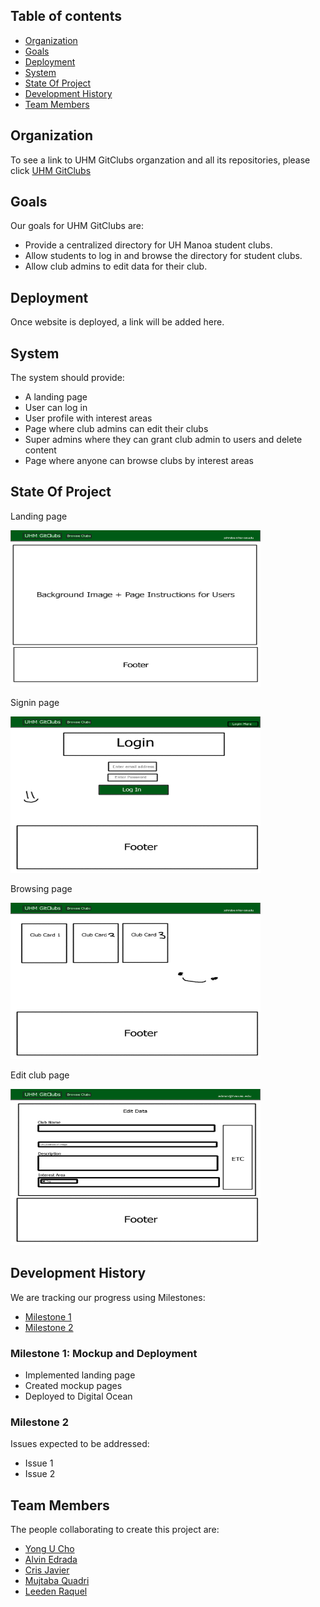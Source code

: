 ## Table of contents

* [Organization](#organization)
* [Goals](#goals)
* [Deployment](#deployment)
* [System](#system)
* [State Of Project](#state-of-project)
* [Development History](#development-history)
* [Team Members](#team-members)

## Organization

To see a link to UHM GitClubs organzation and all its repositories, please click [UHM GitClubs](https://github.com/uhm-gitclubs)

## Goals
Our goals for UHM GitClubs are:

* Provide a centralized directory for UH Manoa student clubs.
* Allow students to log in and browse the directory for student clubs.
* Allow club admins to edit data for their club.

## Deployment

Once website is deployed, a link will be added here.

## System
The system should provide:

* A landing page
* User can log in
* User profile with interest areas
* Page where club admins can edit their clubs
* Super admins where they can grant club admin to users and delete content
* Page where anyone can browse clubs by interest areas

## State Of Project

Landing page

<img src="/doc/user-landing-page-mockup.png" width="400" height="250">

Signin page

<img src="/doc/login-page-mockup.png" width="400" height="250">

Browsing page

<img src="/doc/user-browse-page-mockup.png" width="400" height="250">

Edit club page

<img src="/doc/admin-club-edit-page-mockup.png" width="400" height="250">

## Development History
We are tracking our progress using Milestones:

* [Milestone 1](https://github.com/uhm-gitclubs/uhm-gitclubs/projects/1)
* [Milestone 2](https://github.com/uhm-gitclubs/uhm-gitclubs/projects/3)

### Milestone 1: Mockup and Deployment

* Implemented landing page
* Created mockup pages
* Deployed to Digital Ocean

### Milestone 2

Issues expected to be addressed:
* Issue 1
* Issue 2

## Team Members
The people collaborating to create this project are:

* [Yong U Cho](https://yongu2000.github.io)
* [Alvin Edrada](https://alvinedrada.github.io)
* [Cris Javier](https://crisjavier.github.io)
* [Mujtaba Quadri](https://mujtaba-a-quadri.github.io)
* [Leeden Raquel](https://leedenkraquel.github.io)
